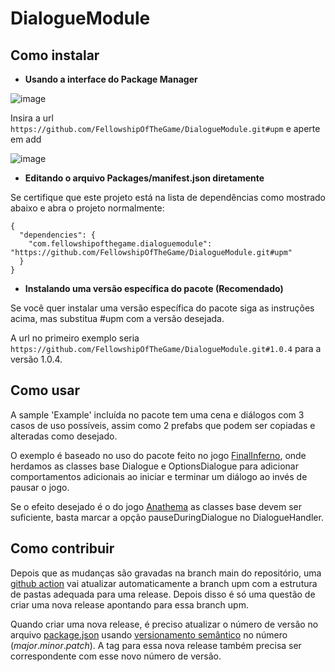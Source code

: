 # DialogueModule

## __Como instalar__
- __Usando a interface do Package Manager__

![image](https://user-images.githubusercontent.com/10902660/153759347-7959671b-517c-4c6f-8cf0-1b6ed2c5b7e5.png)

Insira a url ```https://github.com/FellowshipOfTheGame/DialogueModule.git#upm``` e aperte em add

![image](https://user-images.githubusercontent.com/10902660/153759448-f436817a-42ce-49a5-bbfd-fca1406b8ede.png)

- __Editando o arquivo Packages/manifest.json diretamente__

Se certifique que este projeto está na lista de dependências como mostrado abaixo e abra o projeto normalmente:

    {
      "dependencies": {
        "com.fellowshipofthegame.dialoguemodule": "https://github.com/FellowshipOfTheGame/DialogueModule.git#upm"
      }
    }

- __Instalando uma versão específica do pacote (Recomendado)__

Se você quer instalar uma versão específica do pacote siga as instruções acima, mas substitua #upm com a versão desejada.

A url no primeiro exemplo seria ```https://github.com/FellowshipOfTheGame/DialogueModule.git#1.0.4``` para a versão 1.0.4.

## __Como usar__

A sample 'Example' incluída no pacote tem uma cena e diálogos com 3 casos de uso possíveis, assim como 2 prefabs que podem ser copiadas e alteradas como desejado.

O exemplo é baseado no uso do pacote feito no jogo [FinalInferno](https://github.com/FellowshipOfTheGame/FinalInferno), onde herdamos as classes base Dialogue e OptionsDialogue para adicionar comportamentos adicionais ao iniciar e terminar um diálogo ao invés de pausar o jogo.

Se o efeito desejado é o do jogo [Anathema](https://github.com/FellowshipOfTheGame/anathema) as classes base devem ser suficiente, basta marcar a opção pauseDuringDialogue no DialogueHandler.

## __Como contribuir__

Depois que as mudanças são gravadas na branch main do repositório, uma [github action](.github/workflows/UpdateUPMBranch.yml) vai atualizar automaticamente a branch upm com a estrutura de pastas adequada para uma release. Depois disso é só uma questão de criar uma nova release apontando para essa branch upm.

Quando criar uma nova release, é preciso atualizar o número de versão no arquivo [package.json](Assets/UPM/package.json) usando [versionamento semântico](https://semver.org/lang/pt-BR/) no número (_major_._minor_._patch_). A tag para essa nova release também precisa ser correspondente com esse novo número de versão.
